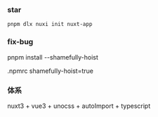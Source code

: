 ### star

`pnpm dlx nuxi init nuxt-app`

### fix-bug

pnpm install --shamefully-hoist

.npmrc
shamefully-hoist=true

### 体系

nuxt3 + vue3 + unocss + autoImport + typescript
